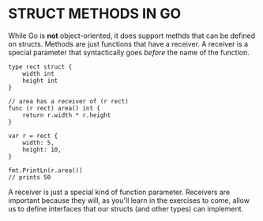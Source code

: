 # STRUCT METHODS IN GO

While Go is **not** object-oriented, it does support methds that can be defined on structs. Methods are just functions that have a receiver. A receiver is a special parameter that syntactically goes _before_ the name of the function.

```
type rect struct {
    width int
    height int
}

// area has a receiver of (r rect)
func (r rect) area() int {
    return r.width * r.height
}

var r = rect {
    width: 5,
    height: 10,
}

fmt.PrintLn(r.area())
// prints 50
```

A receiver is just a special kind of function parameter. Receivers are important because they will, as you'll learn in the exercises to come, allow us to define interfaces that our structs (and other types) can implement.
